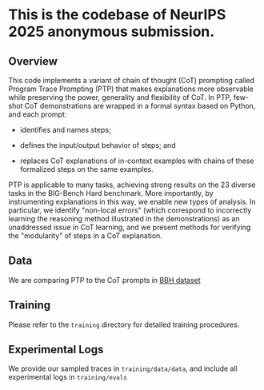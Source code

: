 # This is the codebase of NeurIPS 2025 anonymous submission.

## Overview
This code implements a variant of chain of thought (CoT) prompting
called Program Trace Prompting (PTP) that makes explanations more
observable while preserving the power, generality and flexibility of
CoT.  In PTP, few-shot CoT demonstrations are wrapped in a formal
syntax based on Python, and each prompt: 

 * identifies and names steps;

 * defines the input/output behavior of steps; and 

 * replaces CoT explanations of in-context examples with chains of
these formalized steps on the same examples.  

PTP is applicable to many tasks, achieving strong results on the 23
diverse tasks in the BIG-Bench Hard benchmark. More importantly, by
instrumenting explanations in this way, we enable new types of
analysis. In particular, we identify "non-local errors" (which
correspond to incorrectly learning the reasoning method illustrated in
the demonstrations) as an unaddressed issue in CoT learning, and we
present methods for verifying the "modularity" of steps in a CoT
explanation.

## Data

We are comparing PTP to the CoT prompts in [BBH
dataset](https://github.com/suzgunmirac/BIG-Bench-Hard)

## Training

Please refer to the `training` directory for detailed training procedures.


## Experimental Logs
We provide our sampled traces in ```training/data/data```, 
and include all experimental logs in ```training/evals```

